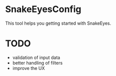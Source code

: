 ﻿# SnakeEyesConfig

This tool helps you getting started with SnakeEyes.

# TODO

- validation of input data
- better handling of filters
- improve the UX
